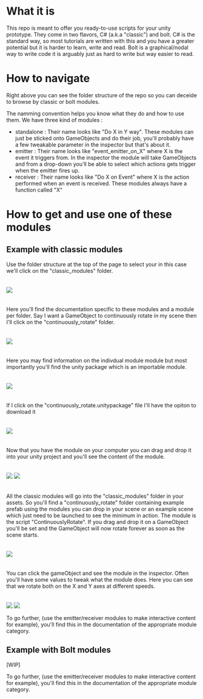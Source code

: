 # What it is

This repo is meant to offer you ready-to-use scripts for your unity prototype. They come in two flavors, C# (a.k.a "classic") and bolt. C# is the standard way, so most tutorials are written with this and you have a greater potential but it is harder to learn, write and read. Bolt is a graphical/nodal way to write code it is arguably just as hard to write but way easier to read.

# How to navigate

Right above you can see the folder structure of the repo so you can deceide to browse by classic or bolt modules. 

The namming convention helps you know what they do and how to use them. We have three kind of modules :
- standalone : Their name looks like "Do X in Y way". These modules can just be sticked onto GameObjects and do their job, you'll probably have a few tweakable parameter in the inspector but that's about it. 
- emitter : Their name looks like "event_emitter_on_X" where X is the event it triggers from. In the inspector the module will take GameObjects and from a drop-down you'll be able to select which actions gets trigger when the emitter fires up.
- receiver : Their name looks like "Do X on Event" where X is the action performed when an event is received. These modules always have a function called "X"


# How to get and use one of these modules

## Example with classic modules
Use the folder structure at the top of the page to select your in this case we'll click on the "classic_modules" folder.
<br/>
<br/>
<br/>
![](readme_resources/classic_import/1.PNG)
<br/>
<br/>
<br/>
Here you'll find the documentation specific to these modules and a module per folder. Say I want a GameObject to continuously rotate in my scene then I'll click on the "continuously_rotate" folder.
<br/>
<br/>
<br/>
![](readme_resources/classic_import/2.PNG)
<br/>
<br/>
<br/>
Here you may find information on the indivdual module module but most importantly you'll find the unity package which is an importable module.
<br/>
<br/>
<br/>
![](readme_resources/classic_import/3.PNG)
<br/>
<br/>
<br/>
If I click on the "continuously_rotate.unitypackage" file I'll have the opiton to download it
<br/>
<br/>
<br/>
![](readme_resources/classic_import/4.PNG)
<br/>
<br/>
<br/>
Now that you have the module on your computer you can drag and drop it into your unity project and you'll see the content of the module.
<br/>
<br/>
<br/>
![](readme_resources/classic_import/5.PNG)
![](readme_resources/classic_import/6.PNG)
<br/>
<br/>
<br/>
All the classic modules will go into the "classic_modules" folder in your assets. So you'll find a "continuously_rotate" folder containing example prefab using the modules you can drop in your scene or an example scene which just need to be launched to see the minimum in action. The module is the script "ContinuouslyRotate". If you drag and drop it on a GameObject you'll be set and the GameObject will now rotate forever as soon as the scene starts.
<br/>
<br/>
<br/>
![](readme_resources/classic_import/7.PNG)
<br/>
<br/>
<br/>
You can click the gameObject and see the module in the inspector. Often you'll have some values to tweak what the module does. Here you can see that we rotate both on the X and Y axes at different speeds.
<br/>
<br/>
<br/>
![](readme_resources/classic_import/8.PNG)
![](readme_resources/classic_import/final.gif)

To go further, (use the emitter/receiver modules to make interactive content for example), you'll find this in the documentation of the appropriate module category.


## Example with Bolt modules
[WIP]

To go further, (use the emitter/receiver modules to make interactive content for example), you'll find this in the documentation of the appropriate module category.
